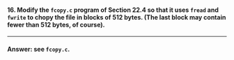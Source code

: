 #### 16. Modify the `fcopy.c` program of Section 22.4 so that it uses `fread` and `fwrite` to chopy the file in blocks of 512 bytes. (The last block may contain fewer than 512 bytes, of course).

---

#### Answer: see `fcopy.c`.
